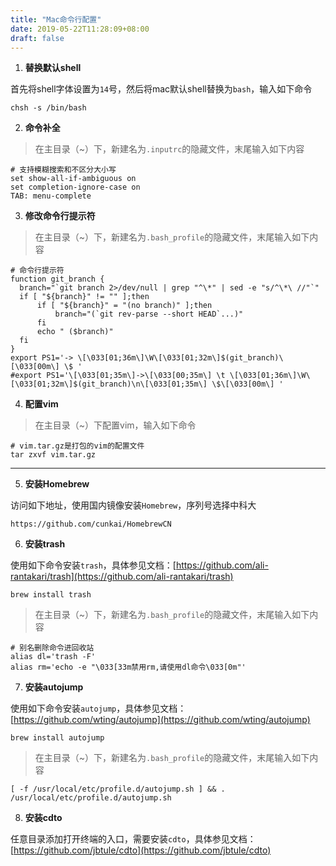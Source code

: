 ```yaml
---
title: "Mac命令行配置"
date: 2019-05-22T11:28:09+08:00
draft: false
---
```


1. **替换默认shell**

首先将shell字体设置为`14`号，然后将mac默认shell替换为`bash`，输入如下命令

```
chsh -s /bin/bash
```

2. **命令补全**

> 在主目录（~）下，新建名为`.inputrc`的隐藏文件，末尾输入如下内容

```
# 支持模糊搜索和不区分大小写
set show-all-if-ambiguous on
set completion-ignore-case on
TAB: menu-complete
```

3. **修改命令行提示符**

> 在主目录（~）下，新建名为`.bash_profile`的隐藏文件，末尾输入如下内容

```
# 命令行提示符
function git_branch {
  branch="`git branch 2>/dev/null | grep "^\*" | sed -e "s/^\*\ //"`"
  if [ "${branch}" != "" ];then
      if [ "${branch}" = "(no branch)" ];then
          branch="(`git rev-parse --short HEAD`...)"
      fi
      echo " ($branch)"
  fi
}
export PS1='-> \[\033[01;36m\]\W\[\033[01;32m\]$(git_branch)\[\033[00m\] \$ '
#export PS1='\[\033[01;35m\]->\[\033[00;35m\] \t \[\033[01;36m\]\W\[\033[01;32m\]$(git_branch)\n\[\033[01;35m\] \$\[\033[00m\] '
```

4. **配置vim**

> 在主目录（~）下配置vim，输入如下命令

```
# vim.tar.gz是打包的vim的配置文件
tar zxvf vim.tar.gz
```

---

5. **安装Homebrew**

访问如下地址，使用国内镜像安装`Homebrew`，序列号选择中科大

```
https://github.com/cunkai/HomebrewCN
```

6. **安装trash**

使用如下命令安装`trash`，具体参见文档：[https://github.com/ali-rantakari/trash](https://github.com/ali-rantakari/trash)

```
brew install trash
```
> 在主目录（~）下，新建名为`.bash_profile`的隐藏文件，末尾输入如下内容

```
# 别名删除命令进回收站
alias dl='trash -F'
alias rm='echo -e "\033[33m禁用rm,请使用dl命令\033[0m"'
```

7. **安装autojump**

使用如下命令安装`autojump`，具体参见文档：[https://github.com/wting/autojump](https://github.com/wting/autojump)

```
brew install autojump
```
> 在主目录（~）下，新建名为`.bash_profile`的隐藏文件，末尾输入如下内容

```
[ -f /usr/local/etc/profile.d/autojump.sh ] && . /usr/local/etc/profile.d/autojump.sh
```

8. **安装cdto**

任意目录添加打开终端的入口，需要安装`cdto`，具体参见文档：[https://github.com/jbtule/cdto](https://github.com/jbtule/cdto)
